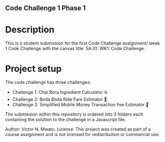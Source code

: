 ## Code Challenge 1 Phase 1

# Description

This is a student submission for the first Code Challenge assignment/ week 1 Code Challenge with the canvas title: SA.01: WK1: Code Challenge.

# Project setup

The code challenge has three challenges:

* Challenge 1: Chai Bora Ingredient Calculator ☕
* Challenge 2: Boda Boda Ride Fare Estimator 🛵
* Challenge 3: Simplified Mobile Money Transaction Fee Estimator 📱


The submission within this repository is ordered into 3 folders each containing the solution to the challenge in a Javascript file.

Author: Victor N. Mwatu.
License: This project was created as part of a course assignment and is not licensed for redistribution or commercial use.

